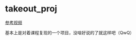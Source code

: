 # takeout_proj
[参考视频](https://www.bilibili.com/video/BV13a411q753)

基本上是对着课程复现的一个项目，没啥好说的了就这样吧（QwQ）

